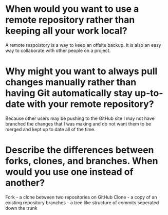 # When would you want to use a remote repository rather than keeping all your work local?

A remote respoistory is a way to keep an offsite backup. It is also an easy way
to collaborate with other people on a project. 


# Why might you want to always pull changes manually rather than having Git automatically stay up-to-date with your remote repository?

Because other users may be pushing to the GitHub site I may not have branched
the changes that I was making and do not want them to be merged and kept up to 
date all of the time.

# Describe the differences between forks, clones, and branches. When would you use one instead of another?

Fork - a clone between two repositories on GitHub
Clone - a copy of an existing repository
branches - a tree like structure of commits seperated down the trunk